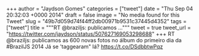 
+++
author = "Jaydson Gomes"
categories = ["tweet"]
date = "Thu Sep 04 20:32:03 +0000 2014"
draft = false
image = "No media found for this Tweet"
slug = "49b7d059d74f44ff2db00971b9531c37445d4352"
tags = ["tweet"]
title = """RT @braziljs: publicamos ..."""
tweet = true
tweet_url = "https://twitter.com/jaydson/status/507627169053298688"
+++
RT @braziljs: publicamos as 600 novas fotos no álbum do primeiro dia da #BrazilJS 2014 Já se 'taggearam" lá? https://t.co/DSdbbtwPqz
